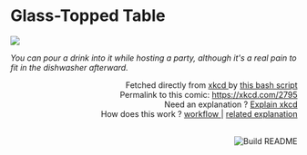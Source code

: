 # <b>Glass-Topped Table</b>

[![](https://imgs.xkcd.com/comics/glass_topped_table.png)](https://xkcd.com/2795)

<i>You can pour a drink into it while hosting a party, although it&#39;s a real pain to fit in the dishwasher afterward.</i>

<div align="right">
  Fetched directly from
  <a href="https://xkcd.com">
    xkcd
  </a>
  by
  <a href="https://github.com/Vanille-N/Vanille-N/blob/master/fetch">
    this bash script
  </a>
</div>
<div align="right">
  Permalink to this comic:
  <a href="https://xkcd.com/2795">
    https://xkcd.com/2795
  </a>
</div>
<div align="right">
  Need an explanation ?
  <a href="https://www.explainxkcd.com/wiki/index.php/2795">
    Explain xkcd
  </a>
</div>
<div align="right">
  How does this work ?
  <a href="https://github.com/Vanille-N/Vanille-N/blob/master/.github/workflows/build.yml">
    workflow
  </a>
  |
  <a href="https://simonwillison.net/2020/Jul/10/self-updating-profile-readme/">
    related explanation
  </a>
</div><br>

<a href="https://github.com/Vanille-N/Vanille-N/actions"><img src="https://github.com/Vanille-N/Vanille-N/workflows/Build%20README/badge.svg" align="right" alt="Build README"></a>
